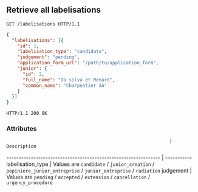 ## Retrieve all labelisations

```http
GET /labelisations HTTP/1.1
```

```json
{
  "labelisations": [{
    "id": 1,
    "labelisation_type": "candidate",
    "judgement": "pending",
    "application_form_url": "/path/to/application_form",
    "junior": {
      "id": 2,
      "full_name": "Da silva et Menard",
      "common_name": "Charpentier SA"
    }
  }]
}
```

```http
HTTP/1.1 200 OK
```

### Attributes

                                                                | Description
--------------------------------------------------------------- | -----------
labelisation_type                                               | Values are `candidate` / `junior_creation` / `pepiniere_junior_entreprise` / `junior_entreprise` / `radiation`
judgement                                                       | Values are `pending` / `accepted` / `extension` / `cancellation` / `urgency_procedure`
